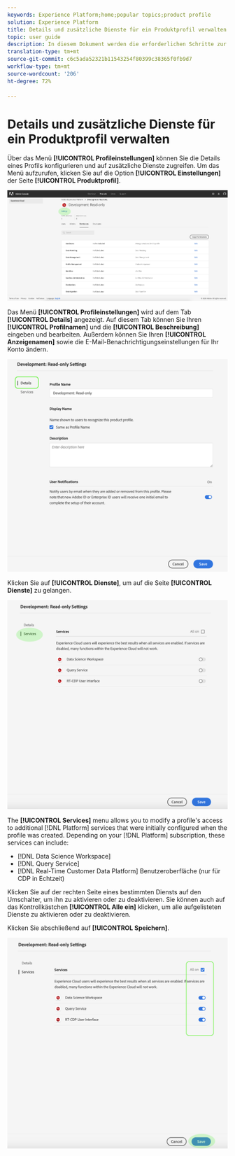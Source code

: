 ```yaml
---
keywords: Experience Platform;home;popular topics;product profile
solution: Experience Platform
title: Details und zusätzliche Dienste für ein Produktprofil verwalten
topic: user guide
description: In diesem Dokument werden die erforderlichen Schritte zur Verwaltung von Details und zusätzlichen Dienstleistungen für ein Profil in der Adobe Admin Console beschrieben. Über das Menü Profileinstellungen können Sie die Details eines Profils konfigurieren und auf zusätzliche Dienste zugreifen.
translation-type: tm+mt
source-git-commit: c6c5ada52321b11543254f80399c38365f0fb9d7
workflow-type: tm+mt
source-wordcount: '206'
ht-degree: 72%

---
```



# Details und zusätzliche Dienste für ein Produktprofil verwalten

Über das Menü **[!UICONTROL Profileinstellungen]** können Sie die Details eines Profils konfigurieren und auf zusätzliche Dienste zugreifen. Um das Menü aufzurufen, klicken Sie auf die Option **[!UICONTROL Einstellungen]** der Seite **[!UICONTROL Produktprofil]**.

![profile-settings](../images/profile-settings.png)

Das Menü **[!UICONTROL Profileinstellungen]** wird auf dem Tab **[!UICONTROL Details]** angezeigt. Auf diesem Tab können Sie Ihren **[!UICONTROL Profilnamen]** und die **[!UICONTROL Beschreibung]** eingeben und bearbeiten. Außerdem können Sie Ihren **[!UICONTROL Anzeigenamen]** sowie die E-Mail-Benachrichtigungseinstellungen für Ihr Konto ändern.

![edit-details-settings](../images/edit-details-settings.png)

Klicken Sie auf **[!UICONTROL Dienste]**, um auf die Seite **[!UICONTROL Dienste]** zu gelangen.

![services-page](../images/services-page.png)

The **[!UICONTROL Services]** menu allows you to modify a profile&#39;s access to additional [!DNL Platform] services that were initially configured when the profile was created. Depending on your [!DNL Platform] subscription, these services can include:

- [!DNL Data Science Workspace]
- [!DNL Query Service]
- [!DNL Real-Time Customer Data Platform] Benutzeroberfläche (nur für CDP in Echtzeit)

Klicken Sie auf der rechten Seite eines bestimmten Diensts auf den Umschalter, um ihn zu aktivieren oder zu deaktivieren. Sie können auch auf das Kontrollkästchen **[!UICONTROL Alle ein]** klicken, um alle aufgelisteten Dienste zu aktivieren oder zu deaktivieren.

Klicken Sie abschließend auf **[!UICONTROL Speichern]**.

![edit-additional-services](../images/edit-additional-services.png)